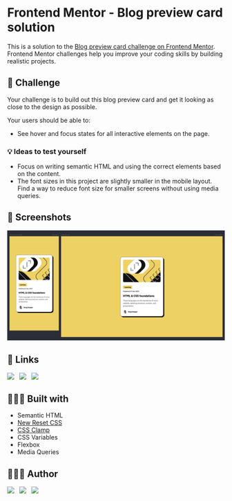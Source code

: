 # Frontend Mentor - Blog preview card solution

This is a solution to the [Blog preview card challenge on Frontend Mentor](https://www.frontendmentor.io/challenges/blog-preview-card-ckPaj01IcS). Frontend Mentor challenges help you improve your
coding skills by building realistic projects.

## 💪 Challenge

Your challenge is to build out this blog preview card and get it looking as close to the design as possible.

Your users should be able to:

- See hover and focus states for all interactive elements on the page.

### 💡 Ideas to test yourself

- Focus on writing semantic HTML and using the correct elements based on the content.
- The font sizes in this project are slightly smaller in the mobile layout. Find a way to reduce font size for smaller screens without using media queries.

## 📸 Screenshots

![view](readme-images/view.png)

## 🔗 Links

[![](https://img.shields.io/badge/GitHub-181717.svg?style=for-the-badge&logo=GitHub&logoColor=white)](https://github.com/ipaulaa/blog-preview-card)&nbsp;&nbsp;
[![](https://img.shields.io/badge/GitHub%20Pages-222222.svg?style=for-the-badge&logo=GitHub-Pages&logoColor=white)](https://ipaulaa.github.io/blog-preview-card)&nbsp;&nbsp;
[![](https://img.shields.io/badge/Frontend%20Mentor-3F54A3.svg?style=for-the-badge&logo=Frontend-Mentor&logoColor=white)](https://www.frontendmentor.io/solutions/responsive-blog-preview-card-with-clamp-jj3R-U3CoR)

## 👷🏻‍♀️ Built with

- Semantic HTML
- [New Reset CSS](https://elad2412.github.io/the-new-css-reset)
- [CSS Clamp](https://clamp.vittoretrivi.dev)
- CSS Variables
- Flexbox
- Media Queries

## 👩🏻‍💻 Author

[![](https://img.shields.io/badge/GitHub-181717.svg?style=for-the-badge&logo=GitHub&logoColor=white)](https://www.github.com/ipaulaa)&nbsp;&nbsp;
[![](https://img.shields.io/badge/LinkedIn-0A66C2.svg?style=for-the-badge&logo=LinkedIn&logoColor=white)](https://www.linkedin.com/in/ipaulaa)&nbsp;&nbsp;
[![](https://img.shields.io/badge/Frontend%20Mentor-3F54A3.svg?style=for-the-badge&logo=Frontend-Mentor&logoColor=white)](https://www.frontendmentor.io/profile/ipaulaa)
